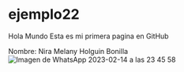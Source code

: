# ejemplo22

Hola Mundo
Esta es mi primera pagina  en GitHub

Nombre: Nira Melany Holguin Bonilla 
![Imagen de WhatsApp 2023-02-14 a las 23 45 58](https://user-images.githubusercontent.com/99859577/218933810-6067d4ec-e798-4f39-897f-c0b135471411.jpg)
